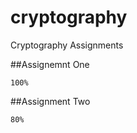 # cryptography
Cryptography Assignments

##Assignemnt One
``` 
100% 
```

##Assignment Two
``` 
80% 
```
